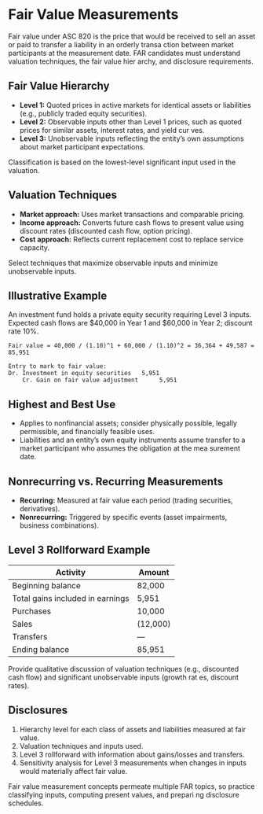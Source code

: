 # Fair Value Measurements

Fair value under ASC 820 is the price that would be received to sell an asset or paid to transfer a liability in an orderly transa
ction between market participants at the measurement date. FAR candidates must understand valuation techniques, the fair value hier
archy, and disclosure requirements.

## Fair Value Hierarchy

- **Level 1:** Quoted prices in active markets for identical assets or liabilities (e.g., publicly traded equity securities).
- **Level 2:** Observable inputs other than Level 1 prices, such as quoted prices for similar assets, interest rates, and yield cur
  ves.
- **Level 3:** Unobservable inputs reflecting the entity’s own assumptions about market participant expectations.

Classification is based on the lowest-level significant input used in the valuation.

## Valuation Techniques

- **Market approach:** Uses market transactions and comparable pricing.
- **Income approach:** Converts future cash flows to present value using discount rates (discounted cash flow, option pricing).
- **Cost approach:** Reflects current replacement cost to replace service capacity.

Select techniques that maximize observable inputs and minimize unobservable inputs.

## Illustrative Example

An investment fund holds a private equity security requiring Level 3 inputs. Expected cash flows are $40,000 in Year 1 and $60,000
in Year 2; discount rate 10%.

```text
Fair value = 40,000 / (1.10)^1 + 60,000 / (1.10)^2 = 36,364 + 49,587 = 85,951

Entry to mark to fair value:
Dr. Investment in equity securities   5,951
    Cr. Gain on fair value adjustment      5,951
```

## Highest and Best Use

- Applies to nonfinancial assets; consider physically possible, legally permissible, and financially feasible uses.
- Liabilities and an entity’s own equity instruments assume transfer to a market participant who assumes the obligation at the mea
  surement date.

## Nonrecurring vs. Recurring Measurements

- **Recurring:** Measured at fair value each period (trading securities, derivatives).
- **Nonrecurring:** Triggered by specific events (asset impairments, business combinations).

## Level 3 Rollforward Example

| Activity                         | Amount   |
| -------------------------------- | -------- |
| Beginning balance                | 82,000   |
| Total gains included in earnings | 5,951    |
| Purchases                        | 10,000   |
| Sales                            | (12,000) |
| Transfers                        | —        |
| Ending balance                   | 85,951   |

Provide qualitative discussion of valuation techniques (e.g., discounted cash flow) and significant unobservable inputs (growth rat
es, discount rates).

## Disclosures

1. Hierarchy level for each class of assets and liabilities measured at fair value.
2. Valuation techniques and inputs used.
3. Level 3 rollforward with information about gains/losses and transfers.
4. Sensitivity analysis for Level 3 measurements when changes in inputs would materially affect fair value.

Fair value measurement concepts permeate multiple FAR topics, so practice classifying inputs, computing present values, and prepari
ng disclosure schedules.
